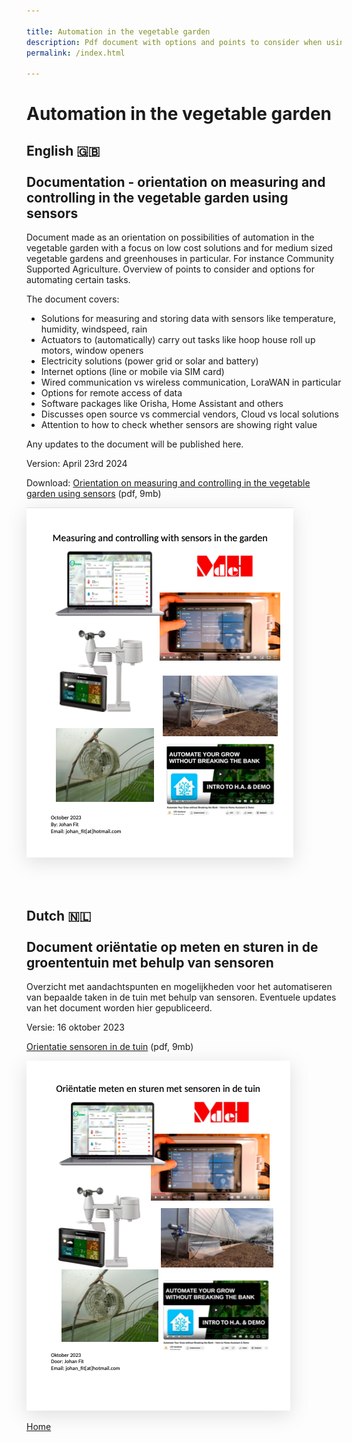 ```yaml
---

title: Automation in the vegetable garden
description: Pdf document with options and points to consider when using automation in the garden with the use of sensors and software. 
permalink: /index.html

---
```


# Automation in the vegetable garden

## English 🇬🇧 <br><br> Documentation - orientation on measuring and controlling in the vegetable garden using sensors

Document made as an orientation on possibilities of automation in the vegetable garden with a focus on low cost solutions and for medium sized vegetable gardens and greenhouses in particular. For instance Community Supported Agriculture. Overview of points to consider and options for automating certain tasks.

The document covers:

- Solutions for measuring and storing data with sensors like temperature, humidity, windspeed, rain
- Actuators to (automatically) carry out tasks like hoop house roll up motors, window openers
- Electricity solutions (power grid or solar and battery)
- Internet options (line or mobile via SIM card)
- Wired communication vs wireless communication, LoraWAN in particular
- Options for remote access of data
- Software packages like Orisha, Home Assistant and others
- Discusses open source vs commercial vendors, Cloud vs local solutions
- Attention to how to check whether sensors are showing right value

Any updates to the document will be published here.

Version: April 23rd 2024

Download: <a href="https://bit.ly/document-mh-sensors-en">Orientation on measuring and controlling in the vegetable garden using sensors</a> (pdf, 9mb)



<a href="https://bit.ly/document-mh-sensors-en">
<img src="Thumbnail Engels.png" style="box-shadow: rgba(100, 100, 111, 0.2) 0px 7px 29px 0px;"></a>

<br><br>


## Dutch 🇳🇱 <br><br> Document oriëntatie op meten en sturen in de groententuin met behulp van sensoren

Overzicht met aandachtspunten en mogelijkheden voor het automatiseren van bepaalde taken in de tuin met behulp van sensoren. 
Eventuele updates van het document worden hier gepubliceerd. 

Versie: 16 oktober 2023

<a href="https://bit.ly/document-mh-sensoren">Orientatie sensoren in de tuin</a> (pdf, 9mb)

<a href="https://bit.ly/document-mh-sensoren">
<img src="Thumbnail Nederlands.png" style="box-shadow: rgba(100, 100, 111, 0.2) 0px 7px 29px 0px;"></a>


[Home](https://johanf44.github.io/moestuin-dh/) 
